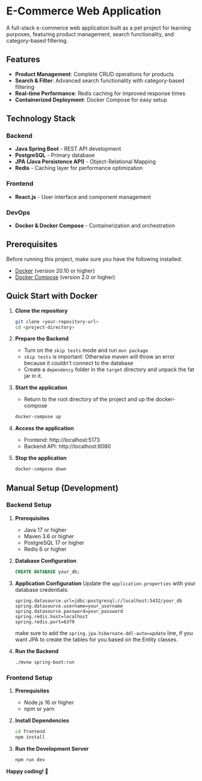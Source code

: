 # E-Commerce Web Application

A full-stack e-commerce web application built as a pet project for learning purposes, featuring product management, search functionality, and category-based filtering.

## Features

- **Product Management**: Complete CRUD operations for products
- **Search & Filter**: Advanced search functionality with category-based filtering
- **Real-time Performance**: Redis caching for improved response times
- **Containerized Deployment**: Docker Compose for easy setup

## Technology Stack

### Backend
- **Java Spring Boot** - REST API development
- **PostgreSQL** - Primary database
- **JPA (Java Persistence API)** - Object-Relational Mapping
- **Redis** - Caching layer for performance optimization

### Frontend
- **React.js** - User interface and component management

### DevOps
- **Docker & Docker Compose** - Containerization and orchestration

## Prerequisites

Before running this project, make sure you have the following installed:

- [Docker](https://www.docker.com/get-started) (version 20.10 or higher)
- [Docker Compose](https://docs.docker.com/compose/install/) (version 2.0 or higher)

## Quick Start with Docker

1. **Clone the repository**
   ```bash
   git clone <your-repository-url>
   cd <project-directory>
   ```
2. **Prepare the Backend**
   - Turn on the `skip tests` mode and run `mvn package`
   - `skip tests` is important: Otherwise maven will throw an error because it couldn't connect to the database
   - Create a `dependency` folder in the `target` directory and unpack the fat jar in it.

4. **Start the application**
   - Return to the root directory of the project and up the docker-compose
   ```bash
   docker-compose up
   ```

6. **Access the application**
   - Frontend: http://localhost:5173
   - Backend API: http://localhost:8080

7. **Stop the application**
   ```bash
   docker-compose down
   ```

## Manual Setup (Development)

### Backend Setup

1. **Prerequisites**
   - Java 17 or higher
   - Maven 3.6 or higher
   - PostgreSQL 17 or higher
   - Redis 6 or higher

2. **Database Configuration**
   ```sql
   CREATE DATABASE your_db;
   ```

3. **Application Configuration**
   Update the `application.properties` with your database credentials:
   ```properties
   spring.datasource.url=jdbc:postgresql://localhost:5432/your_db
   spring.datasource.username=your_username
   spring.datasource.password=your_password
   spring.redis.host=localhost
   spring.redis.port=6379
   ```
   make sure to add the `spring.jpa.hibernate.ddl-auto=update` line,
   if you want JPA to create the tables for you based on the Entity classes.

5. **Run the Backend**
   ```bash
   ./mvnw spring-boot:run
   ```

### Frontend Setup

1. **Prerequisites**
   - Node.js 16 or higher
   - npm or yarn

2. **Install Dependencies**
   ```bash
   cd frontend
   npm install
   ```

3. **Run the Development Server**
   ```bash
   npm run dev
   ```



**Happy coding! 🚀**
